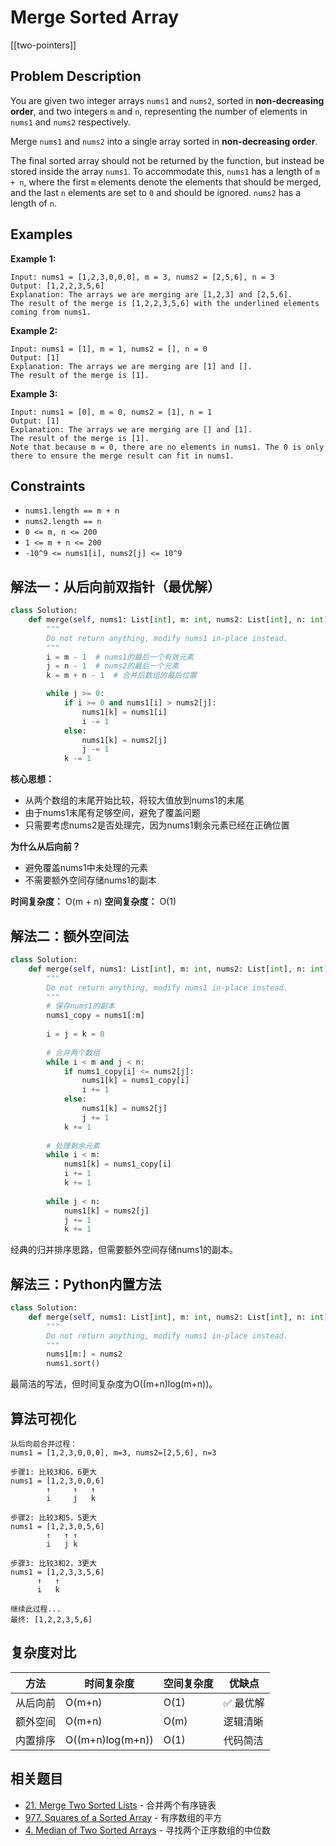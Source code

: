 # Merge Sorted Array

[[two-pointers]]

## Problem Description

You are given two integer arrays `nums1` and `nums2`, sorted in **non-decreasing order**, and two integers `m` and `n`, representing the number of elements in `nums1` and `nums2` respectively.

Merge `nums1` and `nums2` into a single array sorted in **non-decreasing order**.

The final sorted array should not be returned by the function, but instead be stored inside the array `nums1`. To accommodate this, `nums1` has a length of `m + n`, where the first `m` elements denote the elements that should be merged, and the last `n` elements are set to `0` and should be ignored. `nums2` has a length of `n`.

## Examples

**Example 1:**

```text
Input: nums1 = [1,2,3,0,0,0], m = 3, nums2 = [2,5,6], n = 3
Output: [1,2,2,3,5,6]
Explanation: The arrays we are merging are [1,2,3] and [2,5,6].
The result of the merge is [1,2,2,3,5,6] with the underlined elements coming from nums1.
```

**Example 2:**

```text
Input: nums1 = [1], m = 1, nums2 = [], n = 0
Output: [1]
Explanation: The arrays we are merging are [1] and [].
The result of the merge is [1].
```

**Example 3:**

```text
Input: nums1 = [0], m = 0, nums2 = [1], n = 1
Output: [1]
Explanation: The arrays we are merging are [] and [1].
The result of the merge is [1].
Note that because m = 0, there are no elements in nums1. The 0 is only there to ensure the merge result can fit in nums1.
```

## Constraints

- `nums1.length == m + n`
- `nums2.length == n`
- `0 <= m, n <= 200`
- `1 <= m + n <= 200`
- `-10^9 <= nums1[i], nums2[j] <= 10^9`

## 解法一：从后向前双指针（最优解）

```python
class Solution:
    def merge(self, nums1: List[int], m: int, nums2: List[int], n: int) -> None:
        """
        Do not return anything, modify nums1 in-place instead.
        """
        i = m - 1  # nums1的最后一个有效元素
        j = n - 1  # nums2的最后一个元素
        k = m + n - 1  # 合并后数组的最后位置

        while j >= 0:
            if i >= 0 and nums1[i] > nums2[j]:
                nums1[k] = nums1[i]
                i -= 1
            else:
                nums1[k] = nums2[j]
                j -= 1
            k -= 1
```

**核心思想：**

- 从两个数组的末尾开始比较，将较大值放到nums1的末尾
- 由于nums1末尾有足够空间，避免了覆盖问题
- 只需要考虑nums2是否处理完，因为nums1剩余元素已经在正确位置

**为什么从后向前？**

- 避免覆盖nums1中未处理的元素
- 不需要额外空间存储nums1的副本

**时间复杂度：** O(m + n)
**空间复杂度：** O(1)

## 解法二：额外空间法

```python
class Solution:
    def merge(self, nums1: List[int], m: int, nums2: List[int], n: int) -> None:
        """
        Do not return anything, modify nums1 in-place instead.
        """
        # 保存nums1的副本
        nums1_copy = nums1[:m]
        
        i = j = k = 0
        
        # 合并两个数组
        while i < m and j < n:
            if nums1_copy[i] <= nums2[j]:
                nums1[k] = nums1_copy[i]
                i += 1
            else:
                nums1[k] = nums2[j]
                j += 1
            k += 1
        
        # 处理剩余元素
        while i < m:
            nums1[k] = nums1_copy[i]
            i += 1
            k += 1
            
        while j < n:
            nums1[k] = nums2[j]
            j += 1
            k += 1
```

经典的归并排序思路，但需要额外空间存储nums1的副本。

## 解法三：Python内置方法

```python
class Solution:
    def merge(self, nums1: List[int], m: int, nums2: List[int], n: int) -> None:
        """
        Do not return anything, modify nums1 in-place instead.
        """
        nums1[m:] = nums2
        nums1.sort()
```

最简洁的写法，但时间复杂度为O((m+n)log(m+n))。

## 算法可视化

```text
从后向前合并过程：
nums1 = [1,2,3,0,0,0], m=3, nums2=[2,5,6], n=3

步骤1: 比较3和6，6更大
nums1 = [1,2,3,0,0,6]
        ↑     ↑   ↑
        i     j   k

步骤2: 比较3和5，5更大  
nums1 = [1,2,3,0,5,6]
        ↑   ↑ ↑
        i   j k

步骤3: 比较3和2，3更大
nums1 = [1,2,3,3,5,6]
      ↑   ↑
      i   k

继续此过程...
最终: [1,2,2,3,5,6]
```

## 复杂度对比

| 方法 | 时间复杂度 | 空间复杂度 | 优缺点 |
|------|------------|------------|--------|
| 从后向前 | O(m+n) | O(1) | ✅ 最优解 |
| 额外空间 | O(m+n) | O(m) | 逻辑清晰 |
| 内置排序 | O((m+n)log(m+n)) | O(1) | 代码简洁 |

## 相关题目

- [21. Merge Two Sorted Lists](021_merge_two_sorted_lists.md) - 合并两个有序链表
- [977. Squares of a Sorted Array](977_square_of_a_sorted_array.md) - 有序数组的平方
- [4. Median of Two Sorted Arrays](004_median_of_two_sorted_arrays.md) - 寻找两个正序数组的中位数
